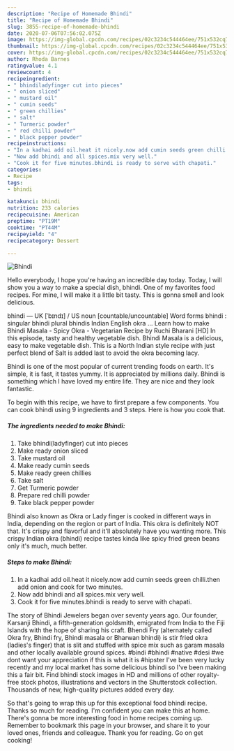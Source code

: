 ```yaml
---
description: "Recipe of Homemade Bhindi"
title: "Recipe of Homemade Bhindi"
slug: 3855-recipe-of-homemade-bhindi
date: 2020-07-06T07:56:02.075Z
image: https://img-global.cpcdn.com/recipes/02c3234c544464ee/751x532cq70/bhindi-recipe-main-photo.jpg
thumbnail: https://img-global.cpcdn.com/recipes/02c3234c544464ee/751x532cq70/bhindi-recipe-main-photo.jpg
cover: https://img-global.cpcdn.com/recipes/02c3234c544464ee/751x532cq70/bhindi-recipe-main-photo.jpg
author: Rhoda Barnes
ratingvalue: 4.1
reviewcount: 4
recipeingredient:
- " bhindiladyfinger cut into pieces"
- " onion sliced"
- " mustard oil"
- " cumin seeds"
- " green chillies"
- " salt"
- " Turmeric powder"
- " red chilli powder"
- " black pepper powder"
recipeinstructions:
- "In a kadhai add oil.heat it nicely.now add cumin seeds green chilli.then add onion and cook for two minutes."
- "Now add bhindi and all spices.mix very well."
- "Cook it for five minutes.bhindi is ready to serve with chapati."
categories:
- Recipe
tags:
- bhindi

katakunci: bhindi 
nutrition: 233 calories
recipecuisine: American
preptime: "PT19M"
cooktime: "PT44M"
recipeyield: "4"
recipecategory: Dessert

---
```



![Bhindi](https://img-global.cpcdn.com/recipes/02c3234c544464ee/751x532cq70/bhindi-recipe-main-photo.jpg)

Hello everybody, I hope you're having an incredible day today. Today, I will show you a way to make a special dish, bhindi. One of my favorites food recipes. For mine, I will make it a little bit tasty. This is gonna smell and look delicious.

bhindi — UK [ˈbɪndɪ] / US noun [countable/uncountable] Word forms bhindi : singular bhindi plural bhindis Indian English okra … Learn how to make Bhindi Masala - Spicy Okra - Vegetarian Recipe by Ruchi Bharani [HD] In this episode, tasty and healthy vegetable dish. Bhindi Masala is a delicious, easy to make vegetable dish. This is a North Indian style recipe with just perfect blend of Salt is added last to avoid the okra becoming lacy.

Bhindi is one of the most popular of current trending foods on earth. It's simple, it is fast, it tastes yummy. It is appreciated by millions daily. Bhindi is something which I have loved my entire life. They are nice and they look fantastic.


To begin with this recipe, we have to first prepare a few components. You can cook bhindi using 9 ingredients and 3 steps. Here is how you cook that.

<!--inarticleads1-->

##### The ingredients needed to make Bhindi:

1. Take  bhindi(ladyfinger) cut into pieces
1. Make ready  onion sliced
1. Take  mustard oil
1. Make ready  cumin seeds
1. Make ready  green chillies
1. Take  salt
1. Get  Turmeric powder
1. Prepare  red chilli powder
1. Take  black pepper powder


Bhindi also known as Okra or Lady finger is cooked in different ways in India, depending on the region or part of India. This okra is definitely NOT that. It&#39;s crispy and flavorful and it&#39;ll absolutely have you wanting more. This crispy Indian okra (bhindi) recipe tastes kinda like spicy fried green beans only it&#39;s much, much better. 

<!--inarticleads2-->

##### Steps to make Bhindi:

1. In a kadhai add oil.heat it nicely.now add cumin seeds green chilli.then add onion and cook for two minutes.
1. Now add bhindi and all spices.mix very well.
1. Cook it for five minutes.bhindi is ready to serve with chapati.


The story of Bhindi Jewelers began over seventy years ago. Our founder, Karsanji Bhindi, a fifth-generation goldsmith, emigrated from India to the Fiji Islands with the hope of sharing his craft. Bhendi Fry (alternately called Okra fry, Bhindi fry, Bhindi masala or Bharwan bhindi) is stir fried okra (ladies&#39;s finger) that is slit and stuffed with spice mix such as garam masala and other locally available ground spices. #bindi #bhindi #native #desi #we dont want your appreciation if this is what it is #hipster I&#39;ve been very lucky recently and my local market has some delicious bhindi so I&#39;ve been making this a fair bit. Find bhindi stock images in HD and millions of other royalty-free stock photos, illustrations and vectors in the Shutterstock collection. Thousands of new, high-quality pictures added every day. 

So that's going to wrap this up for this exceptional food bhindi recipe. Thanks so much for reading. I'm confident you can make this at home. There's gonna be more interesting food in home recipes coming up. Remember to bookmark this page in your browser, and share it to your loved ones, friends and colleague. Thank you for reading. Go on get cooking!
